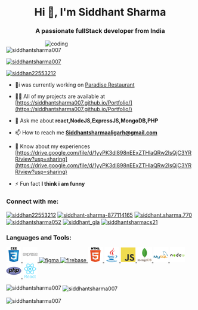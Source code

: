 <h1 align="center">Hi 👋, I'm Siddhant Sharma</h1>
<h3 align="center">A passionate fullStack developer from India</h3>
<img align="right" alt="coding" width="400" src="https://camo.githubusercontent.com/cae12fddd9d6982901d82580bdf321d81fb299141098ca1c2d4891870827bf17/68747470733a2f2f6d69726f2e6d656469756d2e636f6d2f6d61782f313336302f302a37513379765349765f7430696f4a2d5a2e676966">

<p align="left"> <img src="https://komarev.com/ghpvc/?username=siddhantsharma007&label=Profile%20views&color=0e75b6&style=flat" alt="siddhantsharma007" /> </p>

<p align="left"> <a href="https://github.com/ryo-ma/github-profile-trophy"><img src="https://github-profile-trophy.vercel.app/?username=siddhantsharma007" alt="siddhantsharma007" /></a> </p>

<p align="left"> <a href="https://twitter.com/siddhan22553212" target="blank"><img src="https://img.shields.io/twitter/follow/siddhan22553212?logo=twitter&style=for-the-badge" alt="siddhan22553212" /></a> </p>

- 🔭i was currently working on [Paradise Restaurant](https://github.com/siddhantSharma007/Paradise-Restaurant)

- 👨‍💻 All of my projects are available at [https://siddhantsharma007.github.io/Portfolio/](https://siddhantsharma007.github.io/Portfolio/)

- 💬 Ask me about **react,NodeJS,ExpressJS,MongoDB,PHP**

- 📫 How to reach me **Siddhantsharmaaligarh@gmail.com**

- 📄 Know about my experiences [https://drive.google.com/file/d/1yyPK3dl898nEExZTHlaQRw2IsQjC3YRR/view?usp=sharing](https://drive.google.com/file/d/1yyPK3dl898nEExZTHlaQRw2IsQjC3YRR/view?usp=sharing)

- ⚡ Fun fact **I think i am funny**

<h3 align="left">Connect with me:</h3>
<p align="left">
<a href="https://twitter.com/siddhan22553212" target="blank"><img align="center" src="https://raw.githubusercontent.com/rahuldkjain/github-profile-readme-generator/master/src/images/icons/Social/twitter.svg" alt="siddhan22553212" height="30" width="40" /></a>
<a href="https://linkedin.com/in/siddhant-sharma-877114165" target="blank"><img align="center" src="https://raw.githubusercontent.com/rahuldkjain/github-profile-readme-generator/master/src/images/icons/Social/linked-in-alt.svg" alt="siddhant-sharma-877114165" height="30" width="40" /></a>
<a href="https://fb.com/siddhant.sharma.770" target="blank"><img align="center" src="https://raw.githubusercontent.com/rahuldkjain/github-profile-readme-generator/master/src/images/icons/Social/facebook.svg" alt="siddhant.sharma.770" height="30" width="40" /></a>
<a href="https://instagram.com/siddhantsharma052" target="blank"><img align="center" src="https://raw.githubusercontent.com/rahuldkjain/github-profile-readme-generator/master/src/images/icons/Social/instagram.svg" alt="siddhantsharma052" height="30" width="40" /></a>
<a href="https://www.leetcode.com/siddhant_gla" target="blank"><img align="center" src="https://raw.githubusercontent.com/rahuldkjain/github-profile-readme-generator/master/src/images/icons/Social/leet-code.svg" alt="siddhant_gla" height="30" width="40" /></a>
<a href="https://auth.geeksforgeeks.org/user/siddhantsharmacs21" target="blank"><img align="center" src="https://raw.githubusercontent.com/rahuldkjain/github-profile-readme-generator/master/src/images/icons/Social/geeks-for-geeks.svg" alt="siddhantsharmacs21" height="30" width="40" /></a>
</p>

<h3 align="left">Languages and Tools:</h3>
<p align="left"> <a href="https://www.w3schools.com/css/" target="_blank" rel="noreferrer"> <img src="https://raw.githubusercontent.com/devicons/devicon/master/icons/css3/css3-original-wordmark.svg" alt="css3" width="40" height="40"/> </a> <a href="https://expressjs.com" target="_blank" rel="noreferrer"> <img src="https://raw.githubusercontent.com/devicons/devicon/master/icons/express/express-original-wordmark.svg" alt="express" width="40" height="40"/> </a> <a href="https://www.figma.com/" target="_blank" rel="noreferrer"> <img src="https://www.vectorlogo.zone/logos/figma/figma-icon.svg" alt="figma" width="40" height="40"/> </a> <a href="https://firebase.google.com/" target="_blank" rel="noreferrer"> <img src="https://www.vectorlogo.zone/logos/firebase/firebase-icon.svg" alt="firebase" width="40" height="40"/> </a> <a href="https://www.w3.org/html/" target="_blank" rel="noreferrer"> <img src="https://raw.githubusercontent.com/devicons/devicon/master/icons/html5/html5-original-wordmark.svg" alt="html5" width="40" height="40"/> </a> <a href="https://www.java.com" target="_blank" rel="noreferrer"> <img src="https://raw.githubusercontent.com/devicons/devicon/master/icons/java/java-original.svg" alt="java" width="40" height="40"/> </a> <a href="https://developer.mozilla.org/en-US/docs/Web/JavaScript" target="_blank" rel="noreferrer"> <img src="https://raw.githubusercontent.com/devicons/devicon/master/icons/javascript/javascript-original.svg" alt="javascript" width="40" height="40"/> </a> <a href="https://www.mongodb.com/" target="_blank" rel="noreferrer"> <img src="https://raw.githubusercontent.com/devicons/devicon/master/icons/mongodb/mongodb-original-wordmark.svg" alt="mongodb" width="40" height="40"/> </a> <a href="https://www.mysql.com/" target="_blank" rel="noreferrer"> <img src="https://raw.githubusercontent.com/devicons/devicon/master/icons/mysql/mysql-original-wordmark.svg" alt="mysql" width="40" height="40"/> </a> <a href="https://nodejs.org" target="_blank" rel="noreferrer"> <img src="https://raw.githubusercontent.com/devicons/devicon/master/icons/nodejs/nodejs-original-wordmark.svg" alt="nodejs" width="40" height="40"/> </a> <a href="https://www.php.net" target="_blank" rel="noreferrer"> <img src="https://raw.githubusercontent.com/devicons/devicon/master/icons/php/php-original.svg" alt="php" width="40" height="40"/> </a> <a href="https://reactjs.org/" target="_blank" rel="noreferrer"> <img src="https://raw.githubusercontent.com/devicons/devicon/master/icons/react/react-original-wordmark.svg" alt="react" width="40" height="40"/> </a> </p>

<p><img align="left" src="https://github-readme-stats.vercel.app/api/top-langs?username=siddhantsharma007&show_icons=true&locale=en&layout=compact" alt="siddhantsharma007" /></p>

<p>&nbsp;<img align="center" src="https://github-readme-stats.vercel.app/api?username=siddhantsharma007&show_icons=true&locale=en" alt="siddhantsharma007" /></p>

<p><img align="center" src="https://github-readme-streak-stats.herokuapp.com/?user=siddhantsharma007&" alt="siddhantsharma007" /></p>
